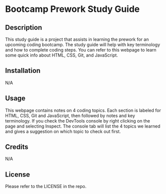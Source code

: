 # Bootcamp Prework Study Guide

## Description

This study guide is a project that assists in learning the prework for an upcoming coding bootcamp. The study guide will help with key terminology and how to complete coding steps. You can refer to this webpage to learn some quick info about HTML, CSS, Git, and JavaScript.

## Installation

N/A

## Usage

This webpage contains notes on 4 coding topics. Each section is labeled for HTML, CSS, Git and JavaScript, then followed by notes and key terminology. If you check the DevTools console by right clicking on the page and selecting Inspect. The console tab will list the 4 topics we learned and gives a suggestion on which topic to check out first. 

## Credits

N/A

## License

Please refer to the LICENSE in the repo.


